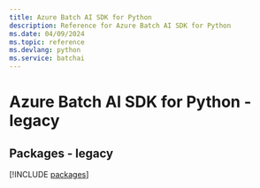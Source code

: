 ```yaml
---
title: Azure Batch AI SDK for Python
description: Reference for Azure Batch AI SDK for Python
ms.date: 04/09/2024
ms.topic: reference
ms.devlang: python
ms.service: batchai
---
```

# Azure Batch AI SDK for Python - legacy
## Packages - legacy
[!INCLUDE [packages](batch-ai-index.md)]